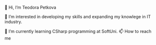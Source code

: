 👋 Hi, I’m Teodora Petkova

👀 I’m interested in developing my skills and expanding my knowlege in IT industry. 

🌱 I’m currently learning CSharp programming at SoftUni.
📫 How to reach me 
